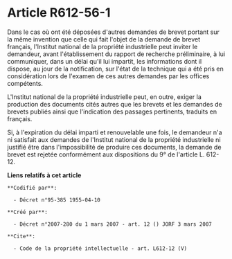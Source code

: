 # Article R612-56-1

Dans le cas où ont été déposées d'autres demandes de brevet portant sur la même invention que celle qui fait l'objet de la
demande de brevet français, l'Institut national de la propriété industrielle peut inviter le demandeur, avant l'établissement
du rapport de recherche préliminaire, à lui communiquer, dans un délai qu'il lui impartit, les informations dont il dispose,
au jour de la notification, sur l'état de la technique qui a été pris en considération lors de l'examen de ces autres
demandes par les offices compétents. 

L'Institut national de la propriété industrielle peut, en outre, exiger la production des documents cités autres que les
brevets et les demandes de brevets publiés ainsi que l'indication des passages pertinents, traduits en français. 

Si, à l'expiration du délai imparti et renouvelable une fois, le demandeur n'a ni satisfait aux demandes de l'Institut
national de la propriété industrielle ni justifié être dans l'impossibilité de produire ces documents, la demande de brevet
est rejetée conformément aux dispositions du 9° de l'article L. 612-12.

**Liens relatifs à cet article**

	**Codifié par**:

	  - Décret n°95-385 1955-04-10

	**Créé par**:

	  - Décret n°2007-280 du 1 mars 2007 - art. 12 () JORF 3 mars 2007

	**Cite**:

	  - Code de la propriété intellectuelle - art. L612-12 (V)
